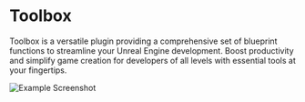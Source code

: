 # Toolbox
Toolbox is a versatile plugin providing a comprehensive set of blueprint functions to streamline your Unreal Engine development. Boost productivity and simplify game creation for developers of all levels with essential tools at your fingertips.

![Example Screenshot](https://i.imgur.com/Q3rRdbN.png)